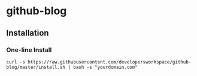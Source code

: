 # github-blog

## Installation

### One-line Install

`curl -s https://raw.githubusercontent.com/developersworkspace/github-blog/master/install.sh | bash -s "yourdomain.com"`